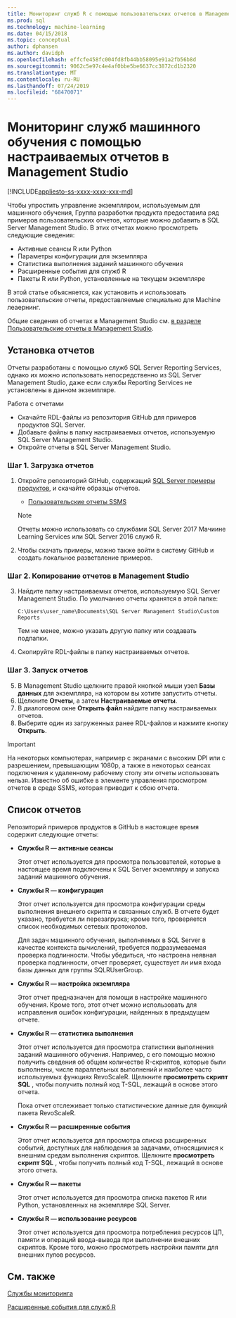 ```yaml
---
title: Мониторинг служб R с помощью пользовательских отчетов в Management Studio
ms.prod: sql
ms.technology: machine-learning
ms.date: 04/15/2018
ms.topic: conceptual
author: dphansen
ms.author: davidph
ms.openlocfilehash: effcfe458fc004fd8fb44bb58095e91a2fb56b8d
ms.sourcegitcommit: 9062c5e97c4e4af0bbe5be6637cc3872cd1b2320
ms.translationtype: MT
ms.contentlocale: ru-RU
ms.lasthandoff: 07/24/2019
ms.locfileid: "68470071"
---
```

# <a name="monitor-machine-learning-services-using-custom-reports-in-management-studio"></a>Мониторинг служб машинного обучения с помощью настраиваемых отчетов в Management Studio
[!INCLUDE[appliesto-ss-xxxx-xxxx-xxx-md](../../includes/appliesto-ss-xxxx-xxxx-xxx-md.md)]

Чтобы упростить управление экземпляром, используемым для машинного обучения, Группа разработки продукта предоставила ряд примеров пользовательских отчетов, которые можно добавить в SQL Server Management Studio. В этих отчетах можно просмотреть следующие сведения:

- Активные сеансы R или Python
- Параметры конфигурации для экземпляра
- Статистика выполнения заданий машинного обучения
- Расширенные события для служб R
- Пакеты R или Python, установленные на текущем экземпляре

В этой статье объясняется, как установить и использовать пользовательские отчеты, предоставляемые специально для Machine леаернинг. 

Общие сведения об отчетах в Management Studio см. [в разделе Пользовательские отчеты в Management Studio](../../ssms/object/custom-reports-in-management-studio.md).

## <a name="how-to-install-the-reports"></a>Установка отчетов

Отчеты разработаны с помощью служб SQL Server Reporting Services, однако их можно использовать непосредственно из SQL Server Management Studio, даже если службы Reporting Services не установлены в данном экземпляре. 

Работа с отчетами

* Скачайте RDL-файлы из репозитория GitHub для примеров продуктов SQL Server.
* Добавьте файлы в папку настраиваемых отчетов, используемую SQL Server Management Studio.
* Откройте отчеты в SQL Server Management Studio.


### <a name="step-1-download-the-reports"></a>Шаг 1. Загрузка отчетов

1. Откройте репозиторий GitHub, содержащий [SQL Server примеры продуктов](https://github.com/Microsoft/sql-server-samples), и скачайте образцы отчетов. 

    + [Пользовательские отчеты SSMS](https://github.com/Microsoft/sql-server-samples/tree/master/samples/features/machine-learning-services/ssms-custom-reports)

    > [!NOTE]
    > Отчеты можно использовать со службами SQL Server 2017 Мачиине Learning Services или SQL Server 2016 служб R.

2. Чтобы скачать примеры, можно также войти в систему GitHub и создать локальное разветвление примеров. 

### <a name="step-2-copy-the-reports-to-management-studio"></a>Шаг 2. Копирование отчетов в Management Studio

3. Найдите папку настраиваемых отчетов, используемую SQL Server Management Studio. По умолчанию отчеты хранятся в этой папке:
    
   `C:\Users\user_name\Documents\SQL Server Management Studio\Custom Reports`

   Тем не менее, можно указать другую папку или создавать подпапки.

4. Скопируйте RDL-файлы в папку настраиваемых отчетов.


### <a name="step-3-run-the-reports"></a>Шаг 3. Запуск отчетов

5. В Management Studio щелкните правой кнопкой мыши узел **Базы данных** для экземпляра, на котором вы хотите запустить отчеты.
6. Щелкните **Отчеты**, а затем **Настраиваемые отчеты**.
7. В диалоговом окне **Открыть файл** найдите папку настраиваемых отчетов.
8. Выберите один из загруженных ранее RDL-файлов и нажмите кнопку **Открыть**.

> [!IMPORTANT]
> На некоторых компьютерах, например с экранами с высоким DPI или с разрешением, превышающим 1080p, а также в некоторых сеансах подключения к удаленному рабочему столу эти отчеты использовать нельзя. Известно об ошибке в элементе управления просмотром отчетов в среде SSMS, которая приводит к сбою отчета.

## <a name="report-list"></a>Список отчетов

Репозиторий примеров продуктов в GitHub в настоящее время содержит следующие отчеты:

+ **Службы R — активные сеансы**

  Этот отчет используется для просмотра пользователей, которые в настоящее время подключены к SQL Server экземпляру и запуска заданий машинного обучения. 
  
+ **Службы R — конфигурация**

  Этот отчет используется для просмотра конфигурации среды выполнения внешнего скрипта и связанных служб. В отчете будет указано, требуется ли перезагрузка; кроме того, проверяется список необходимых сетевых протоколов. 
  
  Для задач машинного обучения, выполняемых в SQL Server в качестве контекста вычислений, требуется подразумеваемая проверка подлинности. Чтобы убедиться, что настроена неявная проверка подлинности, отчет проверяет, существует ли имя входа базы данных для группы SQLRUserGroup.

 + **Службы R — настройка экземпляра** 

   Этот отчет предназначен для помощи в настройке машинного обучения. Кроме того, этот отчет можно использовать для исправления ошибок конфигурации, найденных в предыдущем отчете.
 
+ **Службы R — статистика выполнения**

  Этот отчет используется для просмотра статистики выполнения заданий машинного обучения. Например, с его помощью можно получить сведения об общем количестве R-скриптов, которые были выполнены, числе параллельных выполнений и наиболее часто используемых функциях RevoScaleR. Щелкните **просмотреть скрипт SQL** , чтобы получить полный код T-SQL, лежащий в основе этого отчета.

  Пока отчет отслеживает только статистические данные для функций пакета RevoScaleR.

+ **Службы R — расширенные события**

  Этот отчет используется для просмотра списка расширенных событий, доступных для наблюдения за задачами, относящимися к внешним средам выполнения скриптов. Щелкните **просмотреть скрипт SQL** , чтобы получить полный код T-SQL, лежащий в основе этого отчета.

+ **Службы R — пакеты**

  Этот отчет используется для просмотра списка пакетов R или Python, установленных на экземпляре SQL Server.

+ **Службы R — использование ресурсов**

  Этот отчет используется для просмотра потребления ресурсов ЦП, памяти и операций ввода-вывода при выполнении внешних скриптов. Кроме того, можно просмотреть настройки памяти для внешних пулов ресурсов.

## <a name="see-also"></a>См. также

[Службы мониторинга](managing-and-monitoring-r-solutions.md)

[Расширенные события для служб R](extended-events-for-sql-server-r-services.md)
